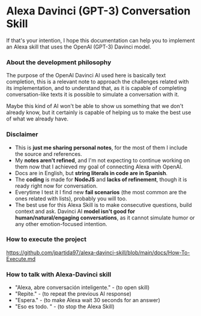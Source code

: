 # Alexa Davinci (GPT-3) Conversation Skill

If that's your intention, I hope this documentation can help you to implement an Alexa skill that uses the OpenAI (GPT-3) Davinci model.

### About the development philosophy

The purpose of the OpenAI Davinci AI used here is basically text completion, this is a relevant note to approach the challenges related with its implementation, and to understand that, as it is capable of completing conversation-like texts it is possible to simulate a conversation with it.

Maybe this kind of AI won't be able to show us something that we don't already know, but it certainly is capable of helping us to make the best use of what we already have.

### Disclaimer
- This is **just me sharing personal notes**, for the most of them I include the source and references.
- My **notes aren't refined**, and I'm not expecting to continue working on them now that I achieved my goal of connecting Alexa with OpenAI.
- Docs are in English, but **string literals in code are in Spanish**.
- The **coding** is made for **NodeJS** and **lacks of refinement**, though it is ready right now for conversation.
- Everytime I test it I find new **fail scenarios** (the most common are the ones related with lists), probably you will too.
- The best use for this Alexa Skill is to make consecutive questions, build context and ask. Davinci AI **model isn't good for human/natural/engaging conversations**, as it cannot simulate humor or any other emotion-focused intention.

### How to execute the project
https://github.com/jpartida97/alexa-davinci-skill/blob/main/docs/How-To-Execute.md

### How to talk with Alexa-Davinci skill
- "Alexa, abre conversación inteligente." - (to open skill)
- "Repite." - (to repeat the previous AI response)
- "Espera." - (to make Alexa wait 30 seconds for an answer)
- "Eso es todo. " - (to stop the Alexa Skill)
